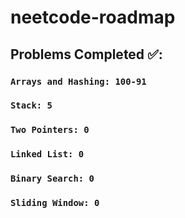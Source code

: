 # neetcode-roadmap

## Problems Completed ✅:  
  ### ```Arrays and Hashing: 100-91```
  ### ```Stack: 5```
  ### ```Two Pointers: 0```
  ### ```Linked List: 0```
  ### ```Binary Search: 0```
  ### ```Sliding Window: 0```
